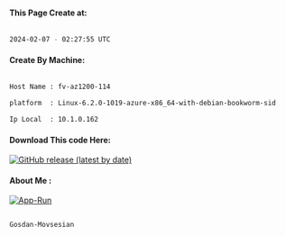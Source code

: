 
   
#### This Page Create at:

```bash

2024-02-07 - 02:27:55 UTC

```

#### Create By Machine:

```bash

Host Name : fv-az1200-114

platform  : Linux-6.2.0-1019-azure-x86_64-with-debian-bookworm-sid

Ip Local  : 10.1.0.162

```
#### Download This code Here:

[![GitHub release (latest by date)](https://img.shields.io/github/v/release/Gosdan-Movsesian/Gosdan?style=for-the-badge&label=Download)](https://github.com/Gosdan-Movsesian/Gosdan/releases) 

</p> 

#### About Me :

[![App-Run](https://github.com/Gosdan-Movsesian/Gosdan/actions/workflows/App-Run.yml/badge.svg)](https://github.com/Gosdan-Movsesian/Gosdan/actions/workflows/App-Run.yml)

```bash

Gosdan-Movsesian

```

